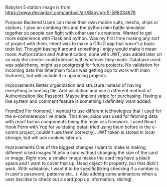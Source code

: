 Babylon 5 station image is from https://www.deviantart.com/iardacil/art/Babylon-5-598234678

Purpose Backend
Users can make their own mobile suits, mechs, ships or stations. I plan on combing this and the python mini battle simulator together so people can fight with other user's creations.
Wanted to get more experience with Flask and python. Was my first time making any sort of project with them. Intent was to make a CRUD app that wasn't a basic todo list. Thought basing it around something I enjoy would make it mean more. Authorization and Authentication, done with JWT, was added later on so only the creator could interact with whatever they made. Database used was sqlalchemy, might use postgresql for future projects. No validation for incoming data this time(main focus was getting app to work with main features), but will include it in upcoming projects. 

Improvements
Better organization and structure instead of having everything in one big file. Add validation and use a different method of Authentication like Passport. Maybe implent stripe for purchasing. Having a like  system and comment feature is something I definitely want added.

FrontEnd
For frontend, I wanted to use different technologies that I used for the e-commerence I've made. This time, axios was used for fetching data with react bulma components being the main css framwork. I used React Hook Form with Yup for validating data(I tried using them before in the e-comm project, couldn't use them correctly). JWT token is stored in local storage, but will use cookies later on.

Improvements
One of the biggest changes I want to make is making different sized images fit into a card without changing the size of the card or image. Right now, a smaller image makes the card img have a black space and I want to cover that up. Used object-fit property, but that didn't work. With validation, I want it to be specific(liking checking if a number is in user's password, patterns etc...). Also adding some animations when a user decides to check out a card(pop up information, sliding).  
